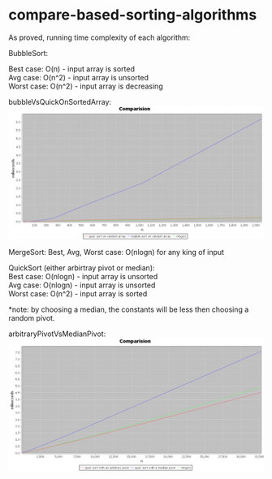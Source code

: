 # compare-based-sorting-algorithms
As proved, running time complexity of each algorithm:

BubbleSort:

Best case: O(n) - input array is sorted <br/>
Avg case: O(n^2) - input array is unsorted <br/>
Worst case: O(n^2) - input array is decreasing

bubbleVsQuickOnSortedArray:
![sorted](https://github.com/ofir1080/compare-based-sorting-algorithms/blob/master/sorted.PNG)

MergeSort:
Best, Avg, Worst case: O(nlogn) for any king of input

QuickSort (either arbirtray pivot or median): <br/>
Best case: O(nlogn) - input array is unsorted  <br/>
Avg case: O(nlogn) - input array is unsorted<br/>
Worst case: O(n^2) - input array is sorted

*note: by choosing a median, the constants will be less then choosing a random pivot.

arbitraryPivotVsMedianPivot:
![quickquick](https://github.com/ofir1080/compare-based-sorting-algorithms/blob/master/quickquick.PNG)
